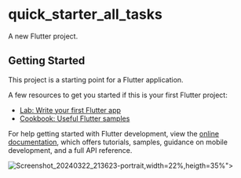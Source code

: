 # quick_starter_all_tasks

A new Flutter project.

## Getting Started

This project is a starting point for a Flutter application.

A few resources to get you started if this is your first Flutter project:

- [Lab: Write your first Flutter app](https://docs.flutter.dev/get-started/codelab)
- [Cookbook: Useful Flutter samples](https://docs.flutter.dev/cookbook)

For help getting started with Flutter development, view the
[online documentation](https://docs.flutter.dev/), which offers tutorials,
samples, guidance on mobile development, and a full API reference.


<p>
  <img=src"

![Screenshot_20240322_213623-portrait](https://github.com/Krupaparmar30/quick_starter_all_tasks/assets/149374671/a6fc2389-ecb5-44e2-bf8b-3065896319f8),width=22%,heigth=35%">
</p>
